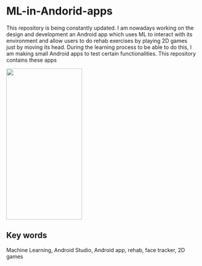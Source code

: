 # ML-in-Andorid-apps
This repository is being constantly updated.
I am nowadays working on the design and development an Android app which uses ML to interact with its environment and allow users to do rehab exercises by playing 2D games just by moving its head.
During the learning process to be able to do this, I am making small Android apps to test certain functionalities. This repository contains these apps

<img src="[https://camo.githubusercontent.com/...](https://github.com/venturamario/Andorid-apps/blob/main/Face%20Landmark%20Coordinates%20Detector/Face%20Landmark%20Coordinates%20Detector%20Prueba.png)" data-canonical-src="[https://gyazo.com/eb5c5741b6a9a16c692170a41a49c858.png](https://github.com/venturamario/Andorid-apps/blob/main/Face%20Landmark%20Coordinates%20Detector/Face%20Landmark%20Coordinates%20Detector%20Prueba.png)" width="200" height="400" />

## Key words
Machine Learning, Android Studio, Android app, rehab, face tracker, 2D games
